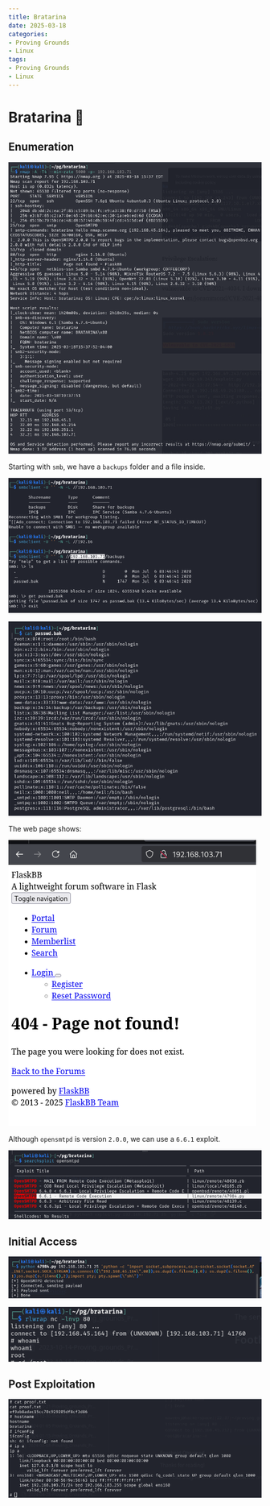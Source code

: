 ```yaml
---
title: Bratarina
date: 2025-03-18
categories:
- Proving Grounds
- Linux
tags:
- Proving Grounds
- Linux
---
```


# Bratarina 🔹
<!-- more -->

## Enumeration

![](../assets/Pasted%20image%2020250318203916.png)

Starting with `smb`, we have a `backups` folder and a file inside.

![](../assets/Pasted%20image%2020250318204555.png)

![](../assets/Pasted%20image%2020250318204623.png)

The web page shows:

![](../assets/Pasted%20image%2020250318204741.png)

Although `opensmtpd` is version `2.0.0`, we can use a `6.6.1` exploit.

![](../assets/Pasted%20image%2020250318214753.png)

## Initial Access

![](../assets/Pasted%20image%2020250318214839.png)

![](../assets/Pasted%20image%2020250318214851.png)

## Post Exploitation

![](../assets/Pasted%20image%2020250318214918.png)
